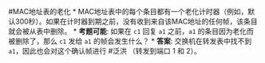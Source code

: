 #MAC地址表的老化 
	*   MAC地址表中的每个条目都有一个老化计时器（例如，默认300秒）。如果在计时器到期之前，没有收到来自该MAC地址的任何帧，该条目就会被从表中删除。
    *   **考题可能**: 如果在 `c1` 回复 `a1` 之前，`a1` 的条目因为老化而被删除了，那么 `c1` 发给 `a1` 的帧会发生什么？
    *   **答案**: 交换机在转发表中找不到 `a1`，因此也会对这个确认帧进行 #泛洪 （转发到端口 1 和 2）。